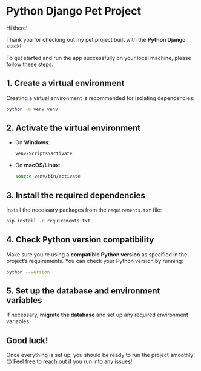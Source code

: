 
# Python Django Pet Project

Hi there! 

Thank you for checking out my pet project built with the **Python Django** stack! 

To get started and run the app successfully on your local machine, please follow these steps:

## 1. Create a virtual environment

Creating a virtual environment is recommended for isolating dependencies:

```bash
python -m venv venv
```

## 2. Activate the virtual environment

- On **Windows**:
  ```bash
  venv\Scripts\activate
  ```

- On **macOS/Linux**:
  ```bash
  source venv/bin/activate
  ```

## 3. Install the required dependencies

Install the necessary packages from the `requirements.txt` file:

```bash
pip install -r requirements.txt
```

## 4. Check Python version compatibility

Make sure you're using a **compatible Python version** as specified in the project’s requirements. You can check your Python version by running:

```bash
python --version
```

## 5. Set up the database and environment variables

If necessary, **migrate the database** and set up any required environment variables.

## Good luck!

Once everything is set up, you should be ready to run the project smoothly! 😊 Feel free to reach out if you run into any issues!

